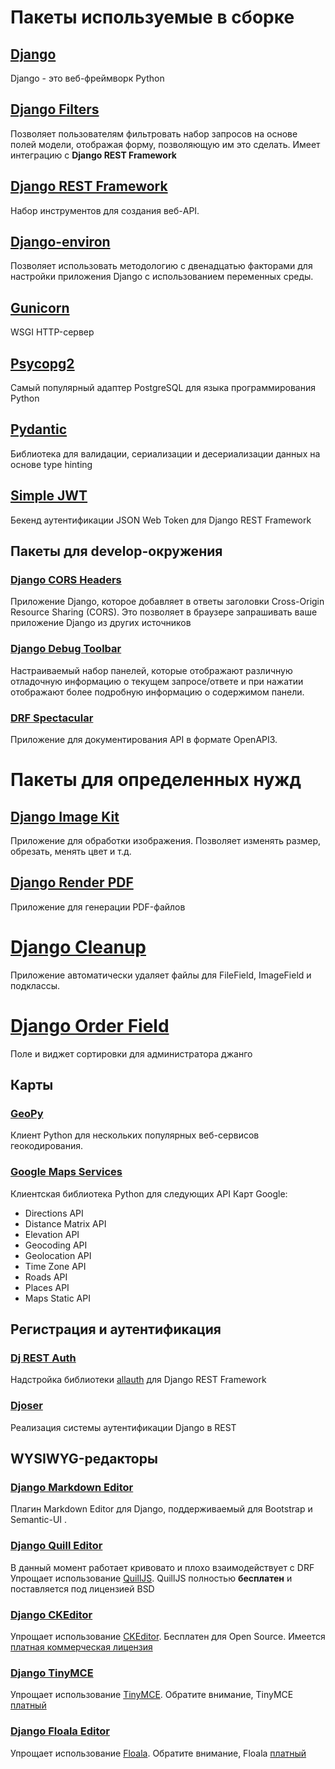 # Пакеты используемые в сборке
## [Django](https://www.djangoproject.com/)
Django - это веб-фреймворк Python

## [Django Filters](https://django-filter.readthedocs.io/en/stable/)
Позволяет пользователям фильтровать набор запросов на основе полей модели, отображая форму, позволяющую им это сделать. Имеет интеграцию с **Django REST Framework**

## [Django REST Framework](https://www.django-rest-framework.org/)
Набор инструментов для создания веб-API.

## [Django-environ](https://django-environ.readthedocs.io/en/latest/)
Позволяет использовать методологию с двенадцатью факторами для настройки приложения Django с использованием переменных среды.

## [Gunicorn](https://gunicorn.org/)
WSGI HTTP-сервер

## [Psycopg2](https://www.psycopg.org/)
Cамый популярный адаптер PostgreSQL для языка программирования Python

## [Pydantic](https://pydantic-docs.helpmanual.io/)
Библиотека для валидации, сериализации и десериализации данных на основе type hinting

## [Simple JWT](https://django-rest-framework-simplejwt.readthedocs.io/en/latest/)
Бекенд аутентификации JSON Web Token для Django REST Framework

## Пакеты для develop-окружения
### [Django CORS Headers](https://github.com/adamchainz/django-cors-headers)
Приложение Django, которое добавляет в ответы заголовки Cross-Origin Resource Sharing (CORS). Это позволяет в браузере запрашивать ваше приложение Django из других источников

### [Django Debug Toolbar](https://django-debug-toolbar.readthedocs.io/en/latest/)
Настраиваемый набор панелей, которые отображают различную отладочную информацию о текущем запросе/ответе и при нажатии отображают более подробную информацию о содержимом панели.

### [DRF Spectacular](https://drf-spectacular.readthedocs.io/en/latest/)
Приложение для документирования API в формате OpenAPI3.

# Пакеты для определенных нужд

## [Django Image Kit](https://github.com/matthewwithanm/django-imagekit)
Приложение для обработки изображения. Позволяет изменять размер, обрезать, менять цвет и т.д.

## [Django Render PDF](https://django-renderpdf.readthedocs.io/en/latest/)
Приложение для генерации PDF-файлов

# [Django Cleanup](https://github.com/un1t/django-cleanup)
Приложение автоматически удаляет файлы для FileField, ImageField и подклассы.

# [Django Order Field](https://pypi.org/project/django-sort-order-field/)
Поле и виджет сортировки для администратора джанго

## Карты
### [GeoPy](https://geopy.readthedocs.io/en/stable/)
Клиент Python для нескольких популярных веб-сервисов геокодирования.

### [Google Maps Services](https://github.com/googlemaps/google-maps-services-python)
Клиентская библиотека Python для следующих API Карт Google:
* Directions API
* Distance Matrix API
* Elevation API
* Geocoding API
* Geolocation API
* Time Zone API
* Roads API
* Places API
* Maps Static API

## Регистрация и аутентификация
### [Dj REST Auth](https://dj-rest-auth.readthedocs.io/en/latest/)
Надстройка библиотеки [allauth](https://django-allauth.readthedocs.io/en/latest/) для Django REST Framework

### [Djoser](https://djoser.readthedocs.io/en/latest/)
Реализация системы аутентификации Django в REST

## WYSIWYG-редакторы
### [Django Markdown Editor](https://github.com/agusmakmun/django-markdown-editor)
Плагин Markdown Editor для Django, поддерживаемый для Bootstrap и Semantic-UI .

### [Django Quill Editor](https://github.com/LeeHanYeong/django-quill-editor)
В данный момент работает кривовато и плохо взаимодействует с DRF
Упрощает использование [QuillJS](https://quilljs.com/). QuillJS полностью **бесплатен** и поставляется под лицензией BSD

### [Django CKEditor](https://github.com/django-ckeditor/django-ckeditor)
Упрощает использование [CKEditor](https://ckeditor.com/). Бесплатен для Open Source. Имеется [платная коммерческая лицензия](https://ckeditor.com/pricing/)

### [Django TinyMCE](https://github.com/jazzband/django-tinymce)
Упрощает использование [TinyMCE](https://www.tiny.cloud/). Обратите внимание, TinyMCE [платный](https://www.tiny.cloud/pricing)

### [Django Floala Editor](https://github.com/froala/django-froala-editor)
Упрощает использование [Floala](https://froala.com/wysiwyg-editor/). Обратите внимание, Floala [платный](https://froala.com/wysiwyg-editor/pricing/)
